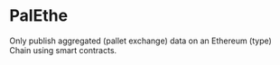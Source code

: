 # PalEthe
Only publish aggregated (pallet exchange) data on an Ethereum (type) Chain using smart contracts.
